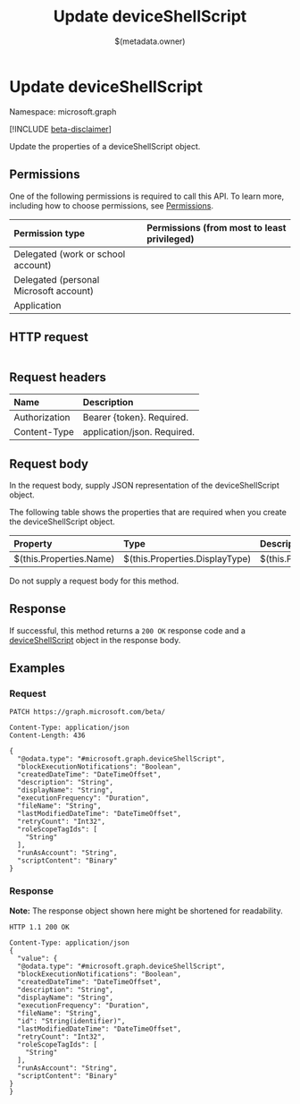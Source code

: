 ﻿---
title: "Update deviceShellScript"
description: ""
localization_priority: Normal
author: "$(metadata.owner)"
ms.prod: "microsoft-identity-platform"
doc_type: "apiPageType"
---

# Update deviceShellScript

Namespace: microsoft.graph

[!INCLUDE [beta-disclaimer](../../includes/beta-disclaimer.md)]

Update the properties of a deviceShellScript object.

## Permissions

One of the following permissions is required to call this API. To learn more, including how to choose permissions, see [Permissions](/graph/permissions-reference).

| Permission type                        | Permissions (from most to least privileged) |
| :------------------------------------- | :------------------------------------------ |
| Delegated (work or school account)     |                                             |
| Delegated (personal Microsoft account) |                                             |
| Application                            |                                             |

## HTTP request

<!-- {
  "blockType": "ignored"
}
-->

```http

```

## Request headers

| Name          | Description                 |
| :------------ | :-------------------------- |
| Authorization | Bearer {token}. Required.   |
| Content-Type  | application/json. Required. |

## Request body

In the request body, supply JSON representation of the deviceShellScript object.

The following table shows the properties that are required when you create the deviceShellScript object.

| Property                | Type                           | Description                           |
| :---------------------- | :----------------------------- | :------------------------------------ |
| $(this.Properties.Name) | $(this.Properties.DisplayType) | $(this.Properties.DisplayDescription) |

Do not supply a request body for this method.

## Response

If successful, this method returns a `200 OK` response code and a [deviceShellScript](../resources/deviceShellScript.md) object in the response body.

## Examples

### Request

<!-- {
  "blockType": "request",
  "name": "update_deviceshellscript"
}
-->

```http
PATCH https://graph.microsoft.com/beta/

Content-Type: application/json
Content-Length: 436

{
  "@odata.type": "#microsoft.graph.deviceShellScript",
  "blockExecutionNotifications": "Boolean",
  "createdDateTime": "DateTimeOffset",
  "description": "String",
  "displayName": "String",
  "executionFrequency": "Duration",
  "fileName": "String",
  "lastModifiedDateTime": "DateTimeOffset",
  "retryCount": "Int32",
  "roleScopeTagIds": [
    "String"
  ],
  "runAsAccount": "String",
  "scriptContent": "Binary"
}

```

### Response

**Note:** The response object shown here might be shortened for readability.

<!-- {
  "blockType": "response",
  "truncated": true,
  "@odata.type": "microsoft.management.services.api.deviceShellScript"
}
-->

```http
HTTP 1.1 200 OK

Content-Type: application/json
{
  "value": {
  "@odata.type": "#microsoft.graph.deviceShellScript",
  "blockExecutionNotifications": "Boolean",
  "createdDateTime": "DateTimeOffset",
  "description": "String",
  "displayName": "String",
  "executionFrequency": "Duration",
  "fileName": "String",
  "id": "String(identifier)",
  "lastModifiedDateTime": "DateTimeOffset",
  "retryCount": "Int32",
  "roleScopeTagIds": [
    "String"
  ],
  "runAsAccount": "String",
  "scriptContent": "Binary"
}
}

```